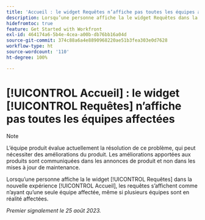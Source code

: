 ```yaml
---
title: 'Accueil : le widget Requêtes n’affiche pas toutes les équipes affectées'
description: Lorsqu’une personne affiche la le widget Requêtes dans la nouvelle expérience Accueil, les requêtes s’affichent comme n’ayant qu’une seule équipe affectée, même si plusieurs équipes sont en réalité affectées.
hidefromtoc: true
feature: Get Started with Workfront
exl-id: 464174a6-5b4e-4cea-a00b-db76bb16a04d
source-git-commit: 374c88a6a4e8890968220ae51b3fea303e0d7628
workflow-type: ht
source-wordcount: '110'
ht-degree: 100%

---
```


# [!UICONTROL Accueil] : le widget [!UICONTROL Requêtes] n’affiche pas toutes les équipes affectées

>[!NOTE]
>
>L’équipe produit évalue actuellement la résolution de ce problème, qui peut nécessiter des améliorations du produit. Les améliorations apportées aux produits sont communiquées dans les annonces de produit et non dans les mises à jour de maintenance.

Lorsqu’une personne affiche la le widget [!UICONTROL Requêtes] dans la nouvelle expérience [!UICONTROL Accueil], les requêtes s’affichent comme n’ayant qu’une seule équipe affectée, même si plusieurs équipes sont en réalité affectées.

_Premier signalement le 25 août 2023._
